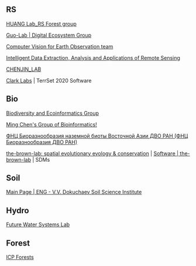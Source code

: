 
## RS

[HUANG Lab_RS Forest group](http://www.3dforest.cn/)

[Guo-Lab | Digital Ecosystem Group](https://www.3decology.org/)

[Computer Vision for Earth Observation team](https://www.whu-cveo.com/)

[Intelligent Data Extraction, Analysis and Applications of Remote Sensing](http://rsidea.whu.edu.cn/index.html)

[CHENJIN_LAB](http://www.chen-lab.club/)

[Clark Labs](https://clarklabs.org/) | TerrSet 2020 Software

## Bio

[Biodiversity and Ecoinformatics Group](https://ecoinfor.github.io/cn.html)

[Ming Chen's Group of Bioinformatics!](https://bis.zju.edu.cn/binfo/index.htm)

[ФНЦ Биоразнообразия наземной биоты Восточной Азии ДВО РАН (ФНЦ Биоразнообразия ДВО РАН)](https://www.biosoil.ru/Home)

[the-brown-lab: spatial evolutionary evology & conservation](https://www.jasonleebrown.org/) | [Software | the-brown-lab](https://www.jasonleebrown.org/software) | SDMs

## Soil

[Main Page | ENG - V.V. Dokuchaev Soil Science Institute](https://eng.esoil.ru/)

## Hydro 

[Future Water Systems Lab](https://future-water.org/)

## Forest

[ICP Forests](https://icp-forests.net/)
